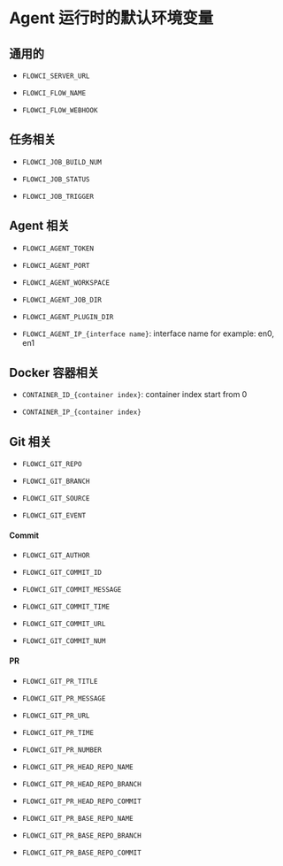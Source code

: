 # Agent 运行时的默认环境变量

## 通用的

- `FLOWCI_SERVER_URL`

- `FLOWCI_FLOW_NAME`

- `FLOWCI_FLOW_WEBHOOK`

## 任务相关

- `FLOWCI_JOB_BUILD_NUM`

- `FLOWCI_JOB_STATUS`

- `FLOWCI_JOB_TRIGGER`

## Agent 相关

- `FLOWCI_AGENT_TOKEN`

- `FLOWCI_AGENT_PORT`

- `FLOWCI_AGENT_WORKSPACE`

- `FLOWCI_AGENT_JOB_DIR`

- `FLOWCI_AGENT_PLUGIN_DIR`

- `FLOWCI_AGENT_IP_{interface name}`: interface name for example: en0, en1

## Docker 容器相关

- `CONTAINER_ID_{container index}`: container index start from 0

- `CONTAINER_IP_{container index}`

## Git 相关

- `FLOWCI_GIT_REPO`

- `FLOWCI_GIT_BRANCH`

- `FLOWCI_GIT_SOURCE`

- `FLOWCI_GIT_EVENT`

#### Commit

- `FLOWCI_GIT_AUTHOR`

- `FLOWCI_GIT_COMMIT_ID`

- `FLOWCI_GIT_COMMIT_MESSAGE`

- `FLOWCI_GIT_COMMIT_TIME`

- `FLOWCI_GIT_COMMIT_URL`

- `FLOWCI_GIT_COMMIT_NUM`

#### PR

- `FLOWCI_GIT_PR_TITLE`
- `FLOWCI_GIT_PR_MESSAGE`
- `FLOWCI_GIT_PR_URL`
- `FLOWCI_GIT_PR_TIME`
- `FLOWCI_GIT_PR_NUMBER`

- `FLOWCI_GIT_PR_HEAD_REPO_NAME`
- `FLOWCI_GIT_PR_HEAD_REPO_BRANCH`
- `FLOWCI_GIT_PR_HEAD_REPO_COMMIT`

- `FLOWCI_GIT_PR_BASE_REPO_NAME`
- `FLOWCI_GIT_PR_BASE_REPO_BRANCH`
- `FLOWCI_GIT_PR_BASE_REPO_COMMIT`

